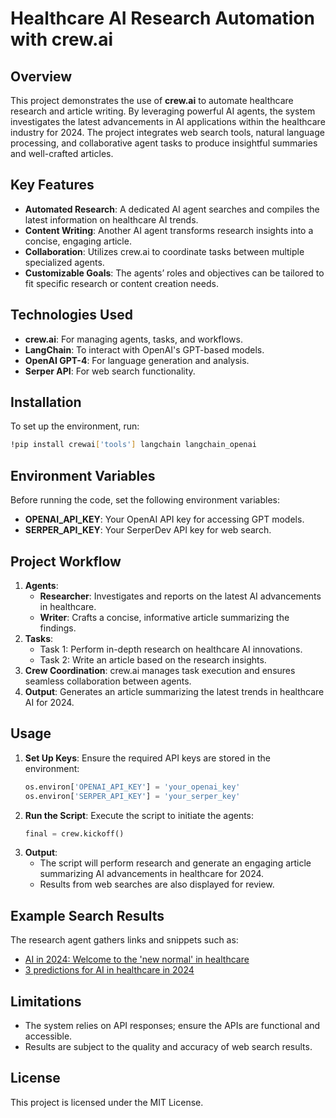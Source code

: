 # Healthcare AI Research Automation with crew.ai

## Overview
This project demonstrates the use of **crew.ai** to automate healthcare research and article writing. By leveraging powerful AI agents, the system investigates the latest advancements in AI applications within the healthcare industry for 2024. The project integrates web search tools, natural language processing, and collaborative agent tasks to produce insightful summaries and well-crafted articles.

## Key Features
- **Automated Research**: A dedicated AI agent searches and compiles the latest information on healthcare AI trends.
- **Content Writing**: Another AI agent transforms research insights into a concise, engaging article.
- **Collaboration**: Utilizes crew.ai to coordinate tasks between multiple specialized agents.
- **Customizable Goals**: The agents’ roles and objectives can be tailored to fit specific research or content creation needs.

## Technologies Used
- **crew.ai**: For managing agents, tasks, and workflows.
- **LangChain**: To interact with OpenAI's GPT-based models.
- **OpenAI GPT-4**: For language generation and analysis.
- **Serper API**: For web search functionality.

## Installation
To set up the environment, run:
```bash
!pip install crewai['tools'] langchain langchain_openai
```

## Environment Variables
Before running the code, set the following environment variables:
- **OPENAI_API_KEY**: Your OpenAI API key for accessing GPT models.
- **SERPER_API_KEY**: Your SerperDev API key for web search.

## Project Workflow
1. **Agents**:
   - **Researcher**: Investigates and reports on the latest AI advancements in healthcare.
   - **Writer**: Crafts a concise, informative article summarizing the findings.
2. **Tasks**:
   - Task 1: Perform in-depth research on healthcare AI innovations.
   - Task 2: Write an article based on the research insights.
3. **Crew Coordination**: crew.ai manages task execution and ensures seamless collaboration between agents.
4. **Output**: Generates an article summarizing the latest trends in healthcare AI for 2024.

## Usage
1. **Set Up Keys**:
   Ensure the required API keys are stored in the environment:
   ```python
   os.environ['OPENAI_API_KEY'] = 'your_openai_key'
   os.environ['SERPER_API_KEY'] = 'your_serper_key'
   ```
2. **Run the Script**:
   Execute the script to initiate the agents:
   ```python
   final = crew.kickoff()
   ```
3. **Output**:
   - The script will perform research and generate an engaging article summarizing AI advancements in healthcare for 2024.
   - Results from web searches are also displayed for review.

## Example Search Results
The research agent gathers links and snippets such as:
- [AI in 2024: Welcome to the 'new normal' in healthcare](https://www.healthcareitnews.com/news/ai-2024-welcome-new-normal-healthcare)
- [3 predictions for AI in healthcare in 2024](https://blog.google/technology/health/google-ai-and-health/3-predictions-for-ai-in-healthcare-in-2024/)

## Limitations
- The system relies on API responses; ensure the APIs are functional and accessible.
- Results are subject to the quality and accuracy of web search results.

## License
This project is licensed under the MIT License.
